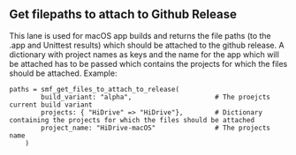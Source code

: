## Get filepaths to attach to Github Release
This lane is used for macOS app builds and returns the file paths (to the .app and Unittest results) which should be attached to the github release.
A dictionary with project names as keys and the name for the app which will be attached has to be passed which contains the projects for which the files should be attached.
Example:
```
paths = smf_get_files_to_attach_to_release(
        build_variant: "alpha",                     # The proejcts current build variant
        projects: { "HiDrive" => "HiDrive"},        # Dictionary containing the projects for which the files should be attached
        project_name: "HiDrive-macOS"               # The projects name
    )
```
